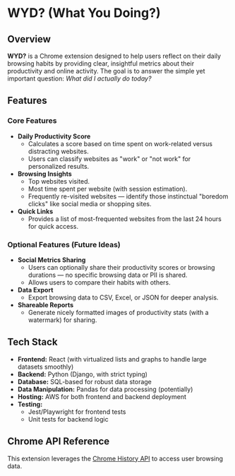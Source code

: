 # WYD? (What You Doing?)

## Overview

**WYD?** is a Chrome extension designed to help users reflect on their daily browsing habits by providing clear, insightful metrics about their productivity and online activity. The goal is to answer the simple yet important question: _What did I actually do today?_

## Features

### Core Features

- **Daily Productivity Score**
  - Calculates a score based on time spent on work-related versus distracting websites.
  - Users can classify websites as "work" or "not work" for personalized results.
- **Browsing Insights**
  - Top websites visited.
  - Most time spent per website (with session estimation).
  - Frequently re-visited websites — identify those instinctual "boredom clicks" like social media or shopping sites.
- **Quick Links**
  - Provides a list of most-frequented websites from the last 24 hours for quick access.

### Optional Features (Future Ideas)

- **Social Metrics Sharing**
  - Users can optionally share their productivity scores or browsing durations — no specific browsing data or PII is shared.
  - Allows users to compare their habits with others.
- **Data Export**
  - Export browsing data to CSV, Excel, or JSON for deeper analysis.
- **Shareable Reports**
  - Generate nicely formatted images of productivity stats (with a watermark) for sharing.

## Tech Stack

- **Frontend:** React (with virtualized lists and graphs to handle large datasets smoothly)
- **Backend:** Python (Django, with strict typing)
- **Database:** SQL-based for robust data storage
- **Data Manipulation:** Pandas for data processing (potentially)
- **Hosting:** AWS for both frontend and backend deployment
- **Testing:**
  - Jest/Playwright for frontend tests
  - Unit tests for backend logic

## Chrome API Reference

This extension leverages the [Chrome History API](https://developer.chrome.com/docs/extensions/reference/api/history) to access user browsing data.
